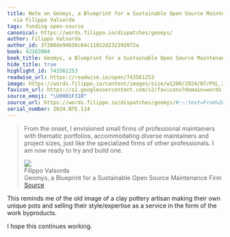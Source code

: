 ```yaml
---
title: Note on Geomys, a Blueprint for a Sustainable Open Source Maintenance Firm
  via Filippo Valsorda
tags: funding open-source
canonical: https://words.filippo.io/dispatches/geomys/
author: Filippo Valsorda
author_id: 3f288de94b30c64c11812d232392072a
book: 42163904
book_title: Geomys, a Blueprint for a Sustainable Open Source Maintenance Firm
hide_title: true
highlight_id: 743561253
readwise_url: https://readwise.io/open/743561253
image: https://words.filippo.io/content/images/size/w1200/2024/07/PXL_20240531_162125334.jpeg
favicon_url: https://s2.googleusercontent.com/s2/favicons?domain=words.filippo.io
source_emoji: "\U0001F310"
source_url: https://words.filippo.io/dispatches/geomys/#:~:text=From%20the%20onset%2C,and%20build%20one.
serial_number: 2024.NTE.114
---
```

> From the onset, I envisioned small firms of professional maintainers with thematic portfolios, accommodating diverse maintainers and project sizes, just like the specialized firms of other professionals. I am now ready to try and build one.
> <div class="quoteback-footer"><div class="quoteback-avatar"><img class="mini-favicon" src="https://s2.googleusercontent.com/s2/favicons?domain=words.filippo.io"></div><div class="quoteback-metadata"><div class="metadata-inner"><span style="display:none">FROM:</span><div aria-label="Filippo Valsorda" class="quoteback-author"> Filippo Valsorda</div><div aria-label="Geomys, a Blueprint for a Sustainable Open Source Maintenance Firm" class="quoteback-title"> Geomys, a Blueprint for a Sustainable Open Source Maintenance Firm</div></div></div><div class="quoteback-backlink"><a target="_blank" aria-label="go to the full text of this quotation" rel="noopener" href="https://words.filippo.io/dispatches/geomys/#:~:text=From%20the%20onset%2C,and%20build%20one." class="quoteback-arrow"> Source</a></div></div>

This reminds me of the old image of a clay pottery artisan making their own unique pots and selling their style/expertise as a service in the form of the work byproducts. 

I hope this continues working.